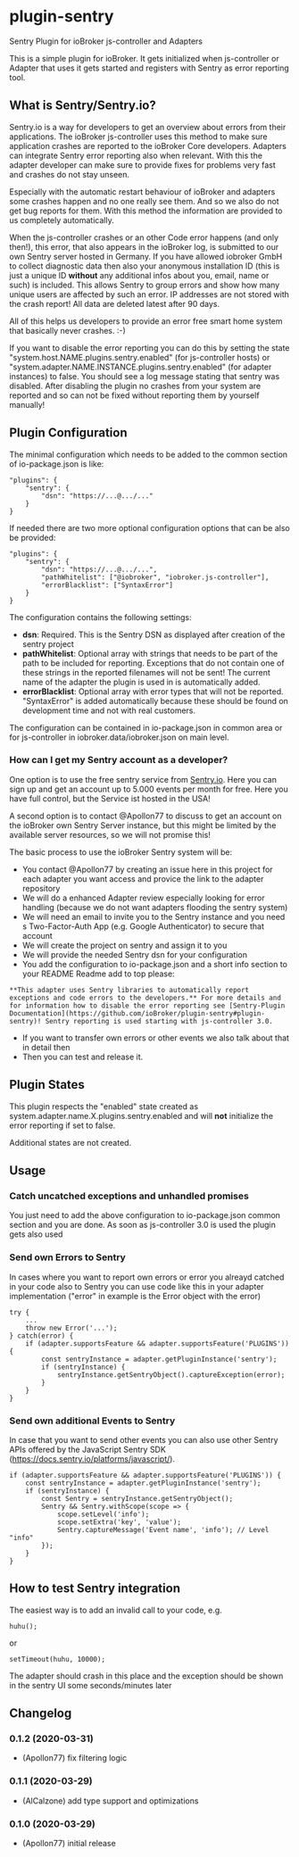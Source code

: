 # plugin-sentry
Sentry Plugin for ioBroker js-controller and Adapters

This is a simple plugin for ioBroker. It gets initialized when js-controller or Adapter that uses it gets started and registers with Sentry as error reporting tool.

## What is Sentry/Sentry.io?

Sentry.io is a way for developers to get an overview about errors from their applications. The ioBroker js-controller uses this method to make sure application crashes are reported to the ioBroker Core developers. Adapters can integrate Sentry error reporting also when relevant. With this the adapter developer can make sure to provide fixes for problems very fast and crashes do not stay unseen.

Especially with the automatic restart behaviour of ioBroker and adapters some crashes happen and no one really see them. And so we also do not get bug reports for them. With this method the information are provided to us completely automatically. 

When the js-controller crashes or an other Code error happens (and only then!), this error, that also appears in the ioBroker log, is submitted to our own Sentry server hosted in Germany. If you have allowed iobroker GmbH to collect diagnostic data then also your anonymous installation ID (this is just a unique ID **without** any additional infos about you, email, name or such) is included. This allows Sentry to group errors and show how many unique users are affected by such an error. IP addresses are not stored with the crash report! All data are deleted latest after 90 days.

All of this helps us developers to provide an error free smart home system that basically never crashes. :-)

If you want to disable the error reporting you can do this by setting the state "system.host.NAME.plugins.sentry.enabled" (for js-controller hosts) or "system.adapter.NAME.INSTANCE.plugins.sentry.enabled" (for adapter instances) to false. You should see a log message stating that sentry was disabled. After disabling the plugin no crashes from your system are reported and so can not be fixed without reporting them by yourself manually!

## Plugin Configuration
The minimal configuration which needs to be added to the common section of io-package.json is like:

```
"plugins": {
    "sentry": {
        "dsn": "https://...@.../..."
    }
}
```

If needed there are two more optional configuration options that can be also be provided:

```
"plugins": {
    "sentry": {
        "dsn": "https://...@.../...",
        "pathWhitelist": ["@iobroker", "iobroker.js-controller"],
        "errorBlacklist": ["SyntaxError"]
    }
}
```


The configuration contains the following settings:
* **dsn**: Required. This is the Sentry DSN as displayed after creation of the sentry project
* **pathWhitelist**: Optional array with strings that needs to be part of the path to be included for reporting. Exceptions that do not contain one of these strings in the reported filenames will not be sent! The current name of the adapter the plugin is used in is automatically added.
* **errorBlacklist**: Optional array with error types that will not be reported. "SyntaxError" is added automatically because these should be found on development time and not with real customers. 

The configuration can be contained in io-package.json in common area or for js-controller in iobroker.data/iobroker.json on main level.

### How can I get my Sentry account as a developer?
One option is to use the free sentry service from [Sentry.io](https://sentry.io/). Here you can sign up and get an account up to 5.000 events per month for free. Here you have full control, but the Service ist hosted in the USA!

A second option is to contact @Apollon77 to discuss to get an account on the ioBroker own Sentry Server instance, but this might be limited by the available server resources, so we will not promise this!

The basic process to use the ioBroker Sentry system will be:
* You contact @Apollon77 by creating an issue here in this project for each adapter you want access and provice the link to the adapter repository
* We will do a enhanced Adapter review especially looking for error handling (because we do not want adapters flooding the sentry system)
* We will need an email to invite you to the Sentry instance and you need s Two-Factor-Auth App (e.g. Google Authenticator) to secure that account
* We will create the project on sentry and assign it to you
* We will provide the needed Sentry dsn for your configuration
* You add the configuration to io-package.json and a short info section to your README
Readme add to top please:
```
**This adapter uses Sentry libraries to automatically report exceptions and code errors to the developers.** For more details and for information how to disable the error reporting see [Sentry-Plugin Documentation](https://github.com/ioBroker/plugin-sentry#plugin-sentry)! Sentry reporting is used starting with js-controller 3.0.
```
* If you want to transfer own errors or other events we also talk about that in detail then
* Then you can test and release it. 

## Plugin States

This plugin respects the "enabled" state created as system.adapter.name.X.plugins.sentry.enabled and will **not** initialize the error reporting if set to false.

Additional states are not created.

## Usage

### Catch uncatched exceptions and unhandled promises
You just need to add the above configuration to io-package.json common section and you are done. As soon as js-controller 3.0 is used the plugin gets also used

### Send own Errors to Sentry
In cases where you want to report own errors or error you alreayd catched in your code also to Sentry you can use code like this in your adapter implementation ("error" in example is the Error object with the error)

```
try {
    ...
    throw new Error('...');
} catch(error) {
    if (adapter.supportsFeature && adapter.supportsFeature('PLUGINS')) {
        const sentryInstance = adapter.getPluginInstance('sentry');
        if (sentryInstance) {
            sentryInstance.getSentryObject().captureException(error);
        }
    }
}
```

### Send own additional Events to Sentry
In case that you want to send other events you can also use other Sentry APIs offered by the JavaScript Sentry SDK (https://docs.sentry.io/platforms/javascript/).

```
if (adapter.supportsFeature && adapter.supportsFeature('PLUGINS')) {
    const sentryInstance = adapter.getPluginInstance('sentry');
    if (sentryInstance) {
        const Sentry = sentryInstance.getSentryObject();
        Sentry && Sentry.withScope(scope => {
            scope.setLevel('info');
            scope.setExtra('key', 'value');
            Sentry.captureMessage('Event name', 'info'); // Level "info"
        });
    }
}
```

## How to test Sentry integration
The easiest way is to add an invalid call to your code, e.g.

```
huhu();
```

or 

```
setTimeout(huhu, 10000);
```

The adapter should crash in this place and the exception should be shown in the sentry UI some seconds/minutes later

## Changelog

### 0.1.2 (2020-03-31)
* (Apollon77) fix filtering logic

### 0.1.1 (2020-03-29)
* (AlCalzone) add type support and optimizations

### 0.1.0 (2020-03-29)
* (Apollon77) initial release